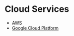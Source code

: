 # Cloud Services

* [AWS](aws.md)
* [Google Cloud Platform](https://github.com/Huegoxaga/notes/tree/c22ab8d5b3d0849473cd3eb69060088ca5e78508/cloud-services/google-cloud-platform.md)

